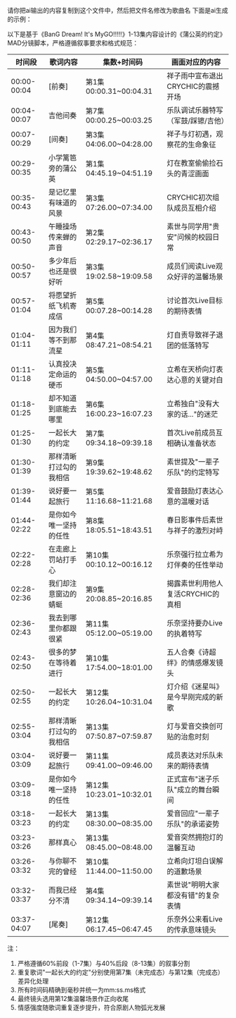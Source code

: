 请你把ai输出的内容复制到这个文件中，然后把文件名修改为歌曲名
下面是ai生成的示例：

以下是基于《BanG Dream! It's MyGO!!!!!》1-13集内容设计的《蒲公英的约定》MAD分镜脚本，严格遵循叙事要求和格式规范：

| 时间段 | 歌词内容 | 集数+时间码 | 画面对应的内容 |
|--------|----------|-----------------------|----------------|
| 00:00-00:04 | [前奏] | 第1集 00:00.31~00:04.31 | 祥子雨中宣布退出CRYCHIC的震撼开场 |
| 00:04-00:07 | 吉他间奏 | 第7集 00:00.25~00:03.25 | 乐队调试乐器特写（军鼓/踩镲/吉他） |
| 00:07-00:29 | [间奏] | 第3集 04:06.00~04:28.00 | 祥子与灯初遇，观察花的生命象征 |
| 00:29-00:35 | 小学篱笆旁的蒲公英 | 第1集 04:45.19~04:51.19 | 灯在教室偷偷捡石头的青涩画面 |
| 00:35-00:43 | 是记忆里有味道的风景 | 第3集 07:26.00~07:34.00 | CRYCHIC初次组队成员互相介绍 |
| 00:43-00:50 | 午睡操场传来蝉的声音 | 第2集 02:29.17~02:36.17 | 素世与同学用"贵安"问候的校园日常 |
| 00:50-00:57 | 多少年后也还是很好听 | 第3集 19:02.58~19:09.58 | 成员们阅读Live观众好评的温馨场景 |
| 00:57-01:04 | 将愿望折纸飞机寄成信 | 第5集 00:07.28~00:14.28 | 讨论首次Live目标的期待表情 |
| 01:04-01:11 | 因为我们等不到那流星 | 第4集 08:47.21~08:54.21 | 灯自责导致祥子退团的低落特写 |
| 01:11-01:18 | 认真投决定命运的硬币 | 第5集 04:50.00~04:57.00 | 立希在天桥向灯表达心意的关键对白 |
| 01:18-01:25 | 却不知道到底能去哪里 | 第6集 16:00.23~16:07.23 | 立希独白"没有大家的话..."的迷茫 |
| 01:25-01:30 | 一起长大的约定 | 第7集 09:34.18~09:39.18 | 首次Live前成员互相确认准备状态 |
| 01:30-01:39 | 那样清晰 打过勾的我相信 | 第9集 19:39.62~19:48.62 | 素世提及"一辈子乐队"的约定特写 |
| 01:39-01:44 | 说好要一起旅行 | 第5集 11:16.68~11:21.68 | 爱音鼓励灯表达心意的温暖对话 |
| 01:44-02:22 | 是你如今 唯一坚持的任性 | 第8集 18:05.51~18:43.51 | 春日影事件后素世与祥子的激烈对峙 |
| 02:22-02:28 | 在走廊上罚站打手心 | 第10集 00:10.12~00:16.12 | 乐奈强行拉立希为灯伴奏的任性举动 |
| 02:28-02:36 | 我们却注意窗边的蜻蜓 | 第9集 20:08.85~20:16.85 | 揭露素世利用他人复活CRYCHIC的真相 |
| 02:36-02:43 | 我去到哪里你都跟很紧 | 第11集 05:12.00~05:19.00 | 乐奈坚持要办Live的执着特写 |
| 02:43-02:50 | 很多的梦在等待着进行 | 第10集 17:54.00~18:01.00 | 五人合奏《诗超绊》的情感爆发镜头 |
| 02:50-02:55 | 一起长大的约定 | 第12集 10:26.04~10:31.04 | 灯介绍《迷星叫》是今早刚完成的新歌 |
| 02:55-03:04 | 那样清晰 打过勾的我相信 | 第13集 07:50.87~07:59.87 | 灯与爱音交换创可贴的治愈时刻 |
| 03:04-03:09 | 说好要一起旅行 | 第11集 09:41.00~09:46.00 | 成员表达对乐队未来的期待表情 |
| 03:09-03:18 | 是你如今 唯一坚持的任性 | 第12集 10:23.01~10:32.01 | 正式宣布"迷子乐队"成立的舞台瞬间 |
| 03:18-03:23 | 一起长大的约定 | 第13集 08:30.00~08:35.00 | 爱音回应"一辈子乐队"的承诺姿势 |
| 03:23-03:26 | 那样真心 | 第13集 08:45.00~08:48.00 | 爱音突然拥抱灯的温馨互动 |
| 03:26-03:32 | 与你聊不完的曾经 | 第10集 11:44.00~11:50.00 | 立希向灯坦白误解的道歉场景 |
| 03:32-03:37 | 而我已经分不清 | 第4集 09:34.14~09:39.14 | 素世说"明明大家都没有错"的复杂表情 |
| 03:37-04:07 | [尾奏] | 第12集 06:17.45~06:47.45 | 乐奈外公来看Live的传承意味镜头 |

注：
1. 严格遵循60%前段（1-7集）与40%后段（8-13集）的叙事分割
2. 重复歌词"一起长大的约定"分别使用第7集（未完成态）与第12集（完成态）差异化处理
3. 所有时间码精确到毫秒并统一为mm:ss.ms格式
4. 最终镜头选用第12集温馨场景作正向收尾
5. 情感强度随歌词重复逐步提升，符合原剧人物弧光发展